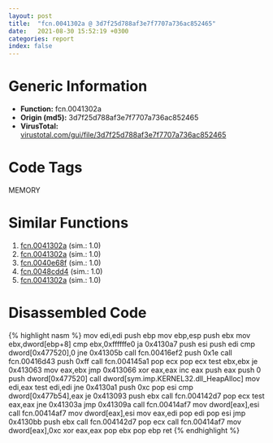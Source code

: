 ```yaml
---
layout: post
title:  "fcn.0041302a @ 3d7f25d788af3e7f7707a736ac852465"
date:   2021-08-30 15:52:19 +0300
categories: report
index: false
---
```


# Generic Information
- **Function:** fcn.0041302a
- **Origin (md5):** 3d7f25d788af3e7f7707a736ac852465
- **VirusTotal:** [virustotal.com/gui/file/3d7f25d788af3e7f7707a736ac852465][virustotal_ref]

# Code Tags
<span class="tag" id="MEMORY">MEMORY</span>


# Similar Functions

1. [fcn.0041302a][similar_1_ref] (sim.: 1.0)
2. [fcn.0041302a][similar_2_ref] (sim.: 1.0)
3. [fcn.0040e68f][similar_3_ref] (sim.: 1.0)
4. [fcn.0048cdd4][similar_4_ref] (sim.: 1.0)
5. [fcn.0041302a][similar_5_ref] (sim.: 1.0)


# Disassembled Code

{% highlight nasm %}
mov edi,edi
push ebp
mov ebp,esp
push ebx
mov ebx,dword[ebp+8]
cmp ebx,0xffffffe0
ja 0x4130a7
push esi
push edi
cmp dword[0x477520],0
jne 0x41305b
call fcn.00416ef2
push 0x1e
call fcn.00416d43
push 0xff
call fcn.004145a1
pop ecx
pop ecx
test ebx,ebx
je 0x413063
mov eax,ebx
jmp 0x413066
xor eax,eax
inc eax
push eax
push 0
push dword[0x477520]
call dword[sym.imp.KERNEL32.dll_HeapAlloc]
mov edi,eax
test edi,edi
jne 0x4130a1
push 0xc
pop esi
cmp dword[0x477b54],eax
je 0x413093
push ebx
call fcn.004142d7
pop ecx
test eax,eax
jne 0x41303a
jmp 0x41309a
call fcn.00414af7
mov dword[eax],esi
call fcn.00414af7
mov dword[eax],esi
mov eax,edi
pop edi
pop esi
jmp 0x4130bb
push ebx
call fcn.004142d7
pop ecx
call fcn.00414af7
mov dword[eax],0xc
xor eax,eax
pop ebx
pop ebp
ret
{% endhighlight %}


[similar_1_ref]: /report/fcn.0041302a@5ee3fd17c9a95f310f59023fc9b4737e
[similar_2_ref]: /report/fcn.0041302a@e83552e81a6f265fd7baa50402d3d47d
[similar_3_ref]: /report/fcn.0040e68f@69b3c79878674ea715338a112bb5caa6
[similar_4_ref]: /report/fcn.0048cdd4@4fe6510221c33bf023f6abed461fc13f
[similar_5_ref]: /report/fcn.0041302a@b8b9cf6862b0d68d10750002e5baaf97
[virustotal_ref]: https://www.virustotal.com/gui/file/3d7f25d788af3e7f7707a736ac852465